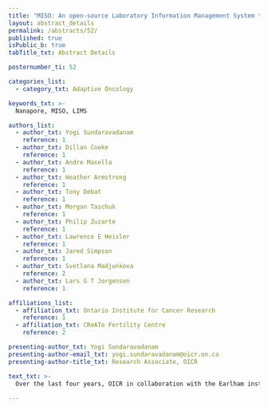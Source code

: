 ```yaml
---
title: "MISO: An open-source Laboratory Information Management System to support Oxford Nanopore Sequencing"
layout: abstract_details
permalink: /abstracts/52/
published: true
isPublic_b: true
tabTitle_txt: Abstract Details

posternumber_ti: 52

categories_list: 
  - category_txt: Adaptive Oncology

keywords_txt: >-
  Nanapore, MISO, LIMS

authors_list:
  - author_txt: Yogi Sundaravadanam
    reference: 1
  - author_txt: Dillan Cooke
    reference: 1
  - author_txt: Andre Masella
    reference: 1
  - author_txt: Heather Armstrong
    reference: 1
  - author_txt: Tony Debat
    reference: 1
  - author_txt: Morgan Taschuk
    reference: 1
  - author_txt: Philip Zuzarte
    reference: 1
  - author_txt: Lawrence E Heisler
    reference: 1
  - author_txt: Jared Simpson
    reference: 1
  - author_txt: Svetlana Madjunkova
    reference: 2
  - author_txt: Lars G T Jorgensen
    reference: 1 

affiliations_list:
  - affiliation_txt: Ontario Institute for Cancer Research
    reference: 1
  - affiliation_txt: CReATe Fertility Centre
    reference: 2

presenting-author_txt: Yogi Sundaravadanam
presenting-author-email_txt: yogi.sundaravadanam@oicr.on.ca
presenting-author-title_txt: Research Associate, OICR

text_txt: >-
  Over the last four years, OICR in collaboration with the Earlham institute has developed a production grade LIMS system called MISO (Managing Information for Sequencing Operations). MISO is fully open and is used in daily operations for sample tracking at both institutes. We've expanded the system to support Oxford Nanopore Technology (ONT) sequencing instruments and have used it for a project focused on detection of chromosomal rearrangement breakpoints. This type of detection is currently challenging and has a long turnaround time with standard NGS.  We describe here both the extensions developed for our MISO system, and the analysis of Oxford Nanopore sequencing data. We applied whole genome long read sequencing using the ONT MinION platform for detection of chromosomal rearrangements on parental genomic DNA and embryonic DNA to screen for balanced euploid embryos to achieve high implantation and low miscarriage rates. A novel analysis pipeline allowed us to detect breakpoints for abnormalities previously discovered through cytogenetics with a mean genome coverage of 3.5x, and an average read length of 4kb. The full sequence of the breakpoints was confirmed by Sanger sequencing. We were able to detect embryos that were carriers of balanced chromosomal rearrangements. Inclusion of ONT sequencing information in MISO will allow us to automate these analysis pipelines, an important step as we begin more routine processing of data from these types of experiments. 
 
---
```

